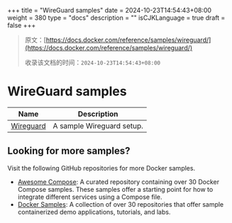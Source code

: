 +++
title = "WireGuard samples"
date = 2024-10-23T14:54:43+08:00
weight = 380
type = "docs"
description = ""
isCJKLanguage = true
draft = false
+++

> 原文：[https://docs.docker.com/reference/samples/wireguard/](https://docs.docker.com/reference/samples/wireguard/)
>
> 收录该文档的时间：`2024-10-23T14:54:43+08:00`

# WireGuard samples

| Name                                                         | Description               |
| ------------------------------------------------------------ | ------------------------- |
| [Wireguard](https://github.com/docker/awesome-compose/tree/master/wireguard) | A sample Wireguard setup. |

## Looking for more samples?

Visit the following GitHub repositories for more Docker samples.

- [Awesome Compose](https://github.com/docker/awesome-compose): A curated repository containing over 30 Docker Compose samples. These samples offer a starting point for how to integrate different services using a Compose file.
- [Docker Samples](https://github.com/dockersamples?q=&type=all&language=&sort=stargazers): A collection of over 30 repositories that offer sample containerized demo applications, tutorials, and labs.

